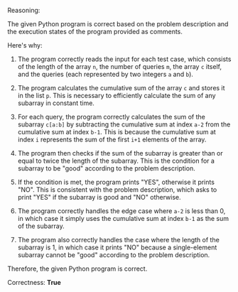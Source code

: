 Reasoning:

The given Python program is correct based on the problem description and the execution states of the program provided as comments.

Here's why:

1. The program correctly reads the input for each test case, which consists of the length of the array `n`, the number of queries `m`, the array `c` itself, and the queries (each represented by two integers `a` and `b`).

2. The program calculates the cumulative sum of the array `c` and stores it in the list `p`. This is necessary to efficiently calculate the sum of any subarray in constant time.

3. For each query, the program correctly calculates the sum of the subarray `c[a:b]` by subtracting the cumulative sum at index `a-2` from the cumulative sum at index `b-1`. This is because the cumulative sum at index `i` represents the sum of the first `i+1` elements of the array.

4. The program then checks if the sum of the subarray is greater than or equal to twice the length of the subarray. This is the condition for a subarray to be "good" according to the problem description.

5. If the condition is met, the program prints "YES", otherwise it prints "NO". This is consistent with the problem description, which asks to print "YES" if the subarray is good and "NO" otherwise.

6. The program correctly handles the edge case where `a-2` is less than 0, in which case it simply uses the cumulative sum at index `b-1` as the sum of the subarray.

7. The program also correctly handles the case where the length of the subarray is 1, in which case it prints "NO" because a single-element subarray cannot be "good" according to the problem description.

Therefore, the given Python program is correct.

Correctness: **True**